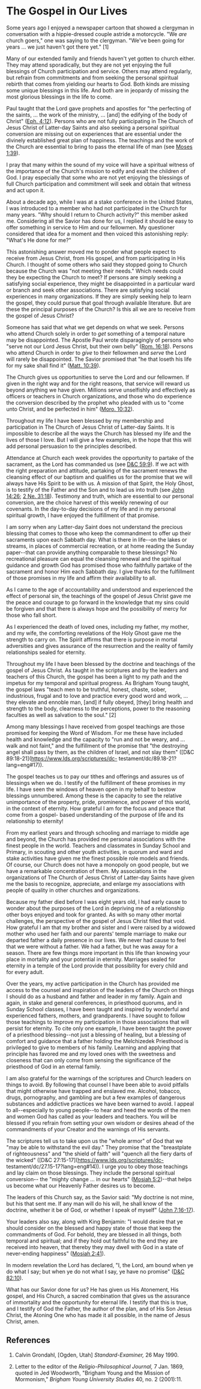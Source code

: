 # The Gospel in Our Lives

Some years ago I enjoyed a newspaper cartoon that showed a clergyman in
conversation with a hippie-dressed couple astride a motorcycle. "We _are_
church goers," one was saying to the clergyman. "We've been going for years ...
we just haven't got there yet." [1]

Many of our extended family and friends haven't yet gotten to church either.
They may attend sporadically, but they are not yet enjoying the full blessings
of Church participation and service. Others may attend regularly, but refrain
from commitments and from seeking the personal spiritual rebirth that comes
from yielding our hearts to God. Both kinds are missing some unique blessings
in this life. And both are in jeopardy of missing the most glorious blessings
in the life to come.

Paul taught that the Lord gave prophets and apostles for "the perfecting of
the saints, ... the work of the ministry, ... [and] the edifying of the body of
Christ" ([Eph. 4:12](https://www.lds.org/scriptures/nt/eph/4.12?lang=eng#11)).
Persons who are not fully participating in The Church of Jesus Christ of
Latter-day Saints and also seeking a personal spiritual conversion are missing
out on experiences that are essential under the divinely established great
plan of happiness. The teachings and the work of the Church are essential to
bring to pass the eternal life of man (see [Moses
1:39](https://www.lds.org/scriptures/pgp/moses/1.39?lang=eng#38)).

I pray that many within the sound of my voice will have a spiritual witness of
the importance of the Church's mission to edify and exalt the children of God.
I pray especially that some who are not yet enjoying the blessings of full
Church participation and commitment will seek and obtain that witness and act
upon it.

About a decade ago, while I was at a stake conference in the United States, I
was introduced to a member who had not participated in the Church for many
years. "Why should I return to Church activity?" this member asked me.
Considering all the Savior has done for us, I replied it should be easy to
offer something in service to Him and our fellowmen. My questioner considered
that idea for a moment and then voiced this astonishing reply: "What's He done
for me?"

This astonishing answer moved me to ponder what people expect to receive from
Jesus Christ, from His gospel, and from participating in His Church. I thought
of some others who said they stopped going to Church because the Church was
"not meeting their needs." Which needs could they be expecting the Church to
meet? If persons are simply seeking a satisfying social experience, they might
be disappointed in a particular ward or branch and seek other associations.
There are satisfying social experiences in many organizations. If they are
simply seeking help to learn the gospel, they could pursue that goal through
available literature. But are these the principal purposes of the Church? Is
this all we are to receive from the gospel of Jesus Christ?

Someone has said that what we get depends on what we seek. Persons who attend
Church solely in order to _get_ something of a temporal nature may be
disappointed. The Apostle Paul wrote disparagingly of persons who "serve not
our Lord Jesus Christ, but their own belly" ([Rom.
16:18](https://www.lds.org/scriptures/nt/rom/16.18?lang=eng#17)). Persons who
attend Church in order to _give_ to their fellowmen and _serve_ the Lord will
rarely be disappointed. The Savior promised that "he that loseth his life for
my sake shall find it" ([Matt.
10:39](https://www.lds.org/scriptures/nt/matt/10.39?lang=eng#38)).

The Church gives us opportunities to serve the Lord and our fellowmen. If
given in the right way and for the right reasons, that service will reward us
beyond anything we have given. Millions serve unselfishly and effectively as
officers or teachers in Church organizations, and those who do experience the
conversion described by the prophet who pleaded with us to "come unto Christ,
and be perfected in him" ([Moro.
10:32](https://www.lds.org/scriptures/bofm/moro/10.32?lang=eng#31)).

Throughout my life I have been blessed by my membership and participation in
The Church of Jesus Christ of Latter-day Saints. It is impossible to describe
all the ways the Church has blessed my life and the lives of those I love. But
I will give a few examples, in the hope that this will add personal persuasion
to the principles described.

Attendance at Church each week provides the opportunity to partake of the
sacrament, as the Lord has commanded us (see [D&amp;C
59:9](https://www.lds.org/scriptures/dc-testament/dc/59.9?lang=eng#8)). If we
act with the right preparation and attitude, partaking of the sacrament renews
the cleansing effect of our baptism and qualifies us for the promise that we
will always have His Spirit to be with us. A mission of that Spirit, the Holy
Ghost, is to testify of the Father and the Son and to lead us into truth (see
[John 14:26](https://www.lds.org/scriptures/nt/john/14.26?lang=eng#25); [2 Ne.
31:18](https://www.lds.org/scriptures/bofm/2-ne/31.18?lang=eng#17)). Testimony
and truth, which are essential to our personal conversion, are the choice
harvest of this weekly renewing of our covenants. In the day-to-day decisions
of my life and in my personal spiritual growth, I have enjoyed the fulfillment
of that promise.

I am sorry when any Latter-day Saint does not understand the precious blessing
that comes to those who keep the commandment to offer up their sacraments upon
each Sabbath day. What is there in life--on the lakes or streams, in places of
commercial recreation, or at home reading the Sunday paper--that can provide
anything comparable to these blessings? No recreational pleasure can equal the
cleansing renewal and the spiritual guidance and growth God has promised those
who faithfully partake of the sacrament and honor Him each Sabbath day. I give
thanks for the fulfillment of those promises in my life and affirm their
availability to all.

As I came to the age of accountability and understood and experienced the
effect of personal sin, the teachings of the gospel of Jesus Christ gave me
the peace and courage to go forward in the knowledge that my sins could be
forgiven and that there is always hope and the possibility of mercy for those
who fall short.

As I experienced the death of loved ones, including my father, my mother, and
my wife, the comforting revelations of the Holy Ghost gave me the strength to
carry on. The Spirit affirms that there is purpose in mortal adversities and
gives assurance of the resurrection and the reality of family relationships
sealed for eternity.

Throughout my life I have been blessed by the doctrine and teachings of the
gospel of Jesus Christ. As taught in the scriptures and by the leaders and
teachers of this Church, the gospel has been a light to my path and the
impetus for my temporal and spiritual progress. As Brigham Young taught, the
gospel laws "teach men to be truthful, honest, chaste, sober, industrious,
frugal and to love and practice every good word and work, ... they elevate and
ennoble man, [and] if fully obeyed, [they] bring health and strength to the
body, clearness to the perceptions, power to the reasoning faculties as well
as salvation to the soul." [2]

Among many blessings I have received from gospel teachings are those promised
for keeping the Word of Wisdom. For me these have included health and
knowledge and the capacity to "run and not be weary, and ... walk and not
faint," and the fulfillment of the promise that "the destroying angel shall
pass by them, as the children of Israel, and not slay them" ([D&amp;C
89:18-21](https://www.lds.org/scriptures/dc-
testament/dc/89.18-21?lang=eng#17)).

The gospel teaches us to pay our tithes and offerings and assures us of
blessings when we do. I testify of the fulfillment of these promises in my
life. I have seen the windows of heaven open in my behalf to bestow blessings
unnumbered. Among these is the capacity to see the relative unimportance of
the property, pride, prominence, and power of this world, in the context of
eternity. How grateful I am for the focus and peace that come from a gospel-
based understanding of the purpose of life and its relationship to eternity!

From my earliest years and through schooling and marriage to middle age and
beyond, the Church has provided me personal associations with the finest
people in the world. Teachers and classmates in Sunday School and Primary, in
scouting and other youth activities, in quorum and ward and stake activities
have given me the finest possible role models and friends. Of course, our
Church does not have a monopoly on good people, but we have a remarkable
concentration of them. My associations in the organizations of The Church of
Jesus Christ of Latter-day Saints have given me the basis to recognize,
appreciate, and enlarge my associations with people of quality in other
churches and organizations.

Because my father died before I was eight years old, I had early cause to
wonder about the purposes of the Lord in depriving me of a relationship other
boys enjoyed and took for granted. As with so many other mortal challenges,
the perspective of the gospel of Jesus Christ filled that void. How grateful I
am that my brother and sister and I were raised by a widowed mother who used
her faith and our parents' temple marriage to make our departed father a daily
presence in our lives. We never had cause to feel that we were without a
father. We had a father, but he was away for a season. There are few things
more important in this life than knowing your place in mortality and your
potential in eternity. Marriages sealed for eternity in a temple of the Lord
provide that possibility for every child and for every adult.

Over the years, my active participation in the Church has provided me access
to the counsel and inspiration of the leaders of the Church on things I should
do as a husband and father and leader in my family. Again and again, in stake
and general conferences, in priesthood quorums, and in Sunday School classes,
I have been taught and inspired by wonderful and experienced fathers, mothers,
and grandparents. I have sought to follow those teachings to improve my
participation in those associations that will persist for eternity. To cite
only one example, I have been taught the power of a priesthood blessing--not
just a blessing of healing, but a blessing of comfort and guidance that a
father holding the Melchizedek Priesthood is privileged to give to members of
his family. Learning and applying that principle has favored me and my loved
ones with the sweetness and closeness that can only come from sensing the
significance of the priesthood of God in an eternal family.

I am also grateful for the warnings of the scriptures and Church leaders on
things to avoid. By following that counsel I have been able to avoid pitfalls
that might otherwise have trapped and enslaved me. Alcohol, tobacco, drugs,
pornography, and gambling are but a few examples of dangerous substances and
addictive practices we have been warned to avoid. I appeal to all--especially
to young people--to hear and heed the words of the men and women God has
called as your leaders and teachers. You will be blessed if you refrain from
setting your own wisdom or desires ahead of the commandments of your Creator
and the warnings of His servants.

The scriptures tell us to take upon us the "whole armor" of God that we "may
be able to withstand the evil day." They promise that the "breastplate of
righteousness" and "the shield of faith" will "quench all the fiery darts of
the wicked" ([D&amp;C 27:15-17](https://www.lds.org/scriptures/dc-
testament/dc/27.15-17?lang=eng#14)). I urge you to obey those teachings and
lay claim on those blessings. They include the personal spiritual conversion--
the "mighty change ... in our hearts" ([Mosiah
5:2](https://www.lds.org/scriptures/bofm/mosiah/5.2?lang=eng#1))--that helps
us become what our Heavenly Father desires us to become.

The leaders of this Church say, as the Savior said: "My doctrine is not mine,
but his that sent me. If any man will do his will, he shall know of the
doctrine, whether it be of God, or whether I speak of myself" ([John
7:16-17](https://www.lds.org/scriptures/nt/john/7.16-17?lang=eng#15)).

Your leaders also say, along with King Benjamin: "I would desire that ye
should consider on the blessed and happy state of those that keep the
commandments of God. For behold, they are blessed in all things, both temporal
and spiritual; and if they hold out faithful to the end they are received into
heaven, that thereby they may dwell with God in a state of never-ending
happiness" ([Mosiah
2:41](https://www.lds.org/scriptures/bofm/mosiah/2.41?lang=eng#40)).

In modern revelation the Lord has declared, "I, the Lord, am bound when ye do
what I say; but when ye do not what I say, ye have no promise" ([D&amp;C
82:10](https://www.lds.org/scriptures/dc-testament/dc/82.10?lang=eng#9)).

What has our Savior done for us? He has given us His Atonement, His gospel,
and His Church, a sacred combination that gives us the assurance of
immortality and the opportunity for eternal life. I testify that this is true,
and I testify of God the Father, the author of the plan, and of His Son Jesus
Christ, the Atoning One who has made it all possible, in the name of Jesus
Christ, amen.

## References

  1.  Calvin Grondahl, [Ogden, Utah] _Standard-Examiner,_ 26 May 1990.

  2.  Letter to the editor of the _Religio-Philosophical Journal,_ 7 Jan. 1869, quoted in Jed Woodworth, "Brigham Young and the Mission of Mormonism," _Brigham Young University Studies_ 40, no. 2 (2001):11.

